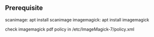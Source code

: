 ## Prerequisite

scanimage: apt install scanimage
imagemagick: apt install imagemagick

check imagemagick pdf policy in /etc/ImageMagick-7/policy.xml
<policy domain="coder" rights="read | write" pattern="PDF" />
